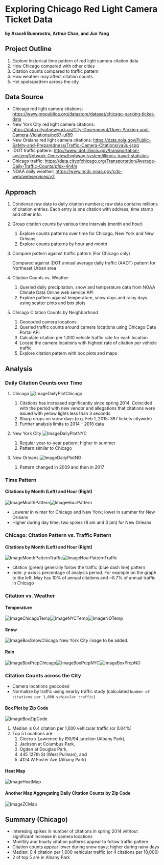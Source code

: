 # Exploring Chicago Red Light Camera Ticket Data
#### by Araceli Buenrostro, Arthur Chan, and Jun Yang

## Project Outline
1. Explore historical time pattern of red light camera citation data
2. How Chicago compared with other cities
3. Citation counts compared to traffic pattern
4. How weather may affect citation counts
5. Hot spots/pattern across the city

## Data Source
- Chicago red light camera citations:  https://www.propublica.org/datastore/dataset/chicago-parking-ticket-data
- New York City red light camera citations:  https://data.cityofnewyork.us/City-Government/Open-Parking-and-Camera-Violations/nc67-uf89
- New Orelans red light camera citations:  https://data.nola.gov/Public-Safety-and-Preparedness/Traffic-Camera-Citations/va3u-jspg
- IDOT traffic pattern:  http://www.idot.illinois.gov/transportation-system/Network-Overview/highway-system/illinois-travel-statistics
- Chicago traffic:  https://data.cityofchicago.org/Transportation/Average-Daily-Traffic-Counts/pfsx-4n4m
- NOAA daily weather:  https://www.ncdc.noaa.gov/cdo-web/webservices/v2

## Approach
1. Condense raw data to daily citation numbers; raw data contains millions of citation entries. Each entry is one citation with address, time stamp and other info.
2. Group citation counts by various time intervals (month and hour)
   1. Explore counts patterns over time for Chicago, New York and New Orleans
   2. Explore counts patterns by hour and month
3. Compare pattern against traffic pattern (For Chicago only)

   Compared against IDOT annual average daily traffic (AADT) pattern for Northeast Urban area
   
4. Citation Counts vs. Weather
   1. Queried daily precipitation, snow and temperature data from NOAA Climate Data Online web service API
   2. Explore pattern against temperature, snow days and rainy days using scatter plots and box plots
5. Chicago Citation Counts by Neighborhood
   1. Geocoded camera locations
   2. Queried traffic counts around camera locations using Chicago Data Portal API
   3. Calculate citation per 1,000 vehicle traffic rate for each location
   4. Locate the camera locations with highest rate of citation per vehicle traffic
   5. Explore citation pattern with box plots and maps

## Analysis
### Daily Citation Counts over Time
1. Chicago
![ImageDailyPlotChicago](https://github.com/junyang42/Project_1/blob/master/Summary/Daily_Count_Chicago.png)
   1. Citations has increased significantly since spring 2014. Coincided with the period with new vendor and allegations that citations were issued with yellow lights less than 3 seconds
   2. Sharp drops on snow days (e.g. Feb 1, 2015: 397 tickets citywide)
   3. Further analysis limits to 2014 - 2018 data
  
2. New York City
![ImageDailyPlotNYC](https://github.com/junyang42/Project_1/blob/master/Summary/Daily_Count_NY.png)
   1. Regular year-to-year pattern; higher in summer
   2. Pattern similar to Chicago

3. New Orleans
![ImageDailyPlotNO](https://github.com/junyang42/Project_1/blob/master/Summary/Daily_Count_New_Orleans.png)
   1. Pattern changed in 2009 and then in 2017

### Time Pattern
#### Citations by Month (Left) and Hour (Right)
![ImageMonthPattern](https://github.com/junyang42/Project_1/blob/master/Summary/MonthlyCount.png)![ImageHourPattern](https://github.com/junyang42/Project_1/blob/master/Summary/HourCount.png)
* Lowerer in winter for Chicago and New York; lower in summer for New Orleans
* Higher during day time; two spikes (8 am and 3 pm) for New Orleans

### Chicago: Citation Pattern vs. Traffic Pattern
#### Citations by Month (Left) and Hour (Right)
![ImageMonthPatternTraffic](https://github.com/junyang42/Project_1/blob/master/Summary/Traffic%20vs%20Month%20Count.png)![ImageHourPatternTraffic](https://github.com/junyang42/Project_1/blob/master/Summary/Traffic%20vs%20Hour%20Count.png)
* citation (green) generally follow the traffic (blue dash line) pattern
* note: y-axis is percentage of analysis period. For example on the graph to the left, May has 10% of annual citations and ~8.7% of annual traffic in Chicago

### Citation vs. Weather
#### Temperature
![ImageChicagoTemp](https://github.com/junyang42/Project_1/blob/master/Summary/Temp%20vs%20Violation%20Count%20for%20CHI.png)![ImageNYCTemp](https://github.com/junyang42/Project_1/blob/master/Summary/Temp%20vs%20Violation%20Count%20for%20NY.png)![ImageNOTemp](https://github.com/junyang42/Project_1/blob/master/Summary/Temp%20vs%20Violation%20Count%20for%20NOLA.png)

#### Snow
![ImageBoxSnowChicago](https://github.com/junyang42/Project_1/blob/master/Summary/Boxplot%20of%20Snow%20for%20Chicago.png)
New York City image to be added.

#### Rain
![ImageBoxPrcpChicago](https://github.com/junyang42/Project_1/blob/master/NOLA/Chicago%20Citation%20Counts%20by%20Precipitation%20Variety.png)![ImageBoxPrcpNYC](https://github.com/junyang42/Project_1/blob/master/NOLA/NY%20Citation%20Counts%20by%20Precipitation%20Variety.png)![ImageBoxPrcpNO](https://github.com/junyang42/Project_1/blob/master/NOLA/NOLA%20Citation%20Counts%20by%20Precipitation%20Variety.png)

### Citation Counts across the City
* Camera locations geocoded
* Normalize by traffic using nearby traffic study (calculated `Number of citations per 1,000 vehicular traffic`)

#### Box Plot by Zip Code
![ImageBoxZipCode](https://github.com/junyang42/Project_1/blob/master/Chicago/BoxPlotbyZipCode.png)
1. Median is 0.4 citation per 1,000 vehicular traffic (or 0.04%)
2. Top 5 Locations are 
   1. Cicero x Lawrence by I90/94 junction (Albany Park), 
   2. Jackson at Columbus Park,
   3. Ogden at Douglas Park,
   4. 445 127th St (West Pullman), and 
   5. 4124 W Foster Ave (Albany Park)

#### Heat Map
![ImageHeatMap](https://github.com/junyang42/Project_1/blob/master/Chicago/AvgPerVehicleHeatMap.png)

#### Another Map Aggregating Daily Citation Counts by Zip Code
![ImageZCMap](https://github.com/junyang42/Project_1/blob/master/Chicago/DailyTotal_ZipCode.png)

## Summary (Chicago)
* Interesing spikes in number of citations in spring 2014 without significant increase in camera locations
* Monthly and hourly citation patterns appear to follow traffic pattern
* Citation counts appear lower during snow days; higher during rainy days
* Median: 0.4 citation per 1,000 vehicular traffic (or 4 citations per 10,000)
* 2 of top 5 are in Albany Park
